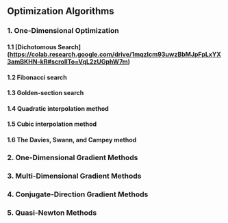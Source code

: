 ## Optimization Algorithms

### 1. One-Dimensional Optimization

#### 1.1 [Dichotomous Search] (https://colab.research.google.com/drive/1mqzlcm93uwzBbMJpFpLxYX3amBKHN-kR#scrollTo=VqL2zUGphW7m)
#### 1.2 Fibonacci search
#### 1.3 Golden-section search
#### 1.4 Quadratic interpolation method
#### 1.5 Cubic interpolation method
#### 1.6 The Davies, Swann, and Campey method

### 2. One-Dimensional Gradient Methods

### 3. Multi-Dimensional Gradient Methods

### 4. Conjugate-Direction Gradient Methods

### 5. Quasi-Newton Methods


